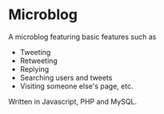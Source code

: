 # Microblog
A microblog featuring basic features such as
- Tweeting
- Retweeting
- Replying
- Searching users and tweets
- Visiting someone else's page, etc. 

Written in Javascript, PHP and MySQL.
